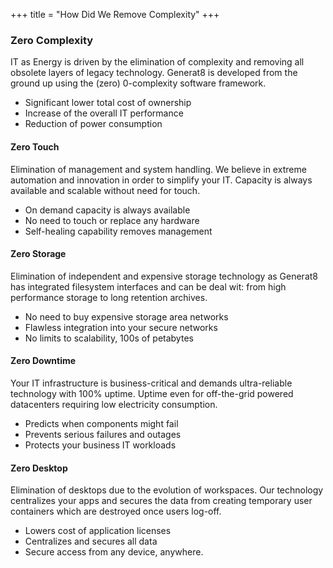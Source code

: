 +++
title = "How Did We Remove Complexity"
+++


### Zero Complexity
IT as Energy is driven by the elimination of complexity and removing all obsolete layers of legacy technology. Generat8 is developed from the ground up using the (zero) 0-complexity software framework.
* Significant lower total cost of ownership
* Increase of the overall IT performance
* Reduction of power consumption

#### Zero Touch
Elimination of management and system handling. We believe in extreme automation and innovation in order to simplify your IT. Capacity is always available and scalable without need for touch.
* On demand capacity is always available
* No need to touch or replace any hardware
* Self-healing capability removes management

#### Zero Storage
Elimination of independent and expensive storage technology as Generat8 has integrated filesystem interfaces and can be deal wit: from high performance storage to long retention archives.
* No need to buy expensive storage area networks
* Flawless integration into your secure networks
* No limits to scalability, 100s of petabytes

#### Zero Downtime
Your IT infrastructure is business-critical and demands ultra-reliable technology with 100% uptime. Uptime even for off-the-grid powered datacenters requiring low electricity consumption.
* Predicts when components might fail
* Prevents serious failures and outages
* Protects your business IT workloads

#### Zero Desktop
Elimination of desktops due to the evolution of workspaces. Our technology centralizes your apps and secures the data from creating temporary user containers which are destroyed once users log-off.
* Lowers cost of application licenses
* Centralizes and secures all data
* Secure access from any device, anywhere.